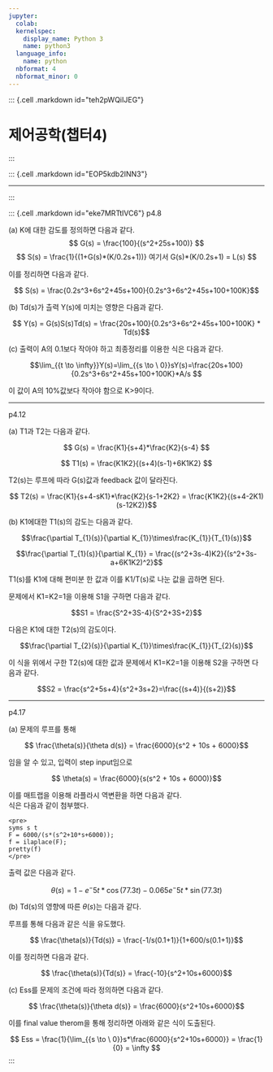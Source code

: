 ```yaml
---
jupyter:
  colab:
  kernelspec:
    display_name: Python 3
    name: python3
  language_info:
    name: python
  nbformat: 4
  nbformat_minor: 0
---
```


::: {.cell .markdown id="teh2pWQiIJEG"}
# 제어공학(챕터4)
:::

::: {.cell .markdown id="EOP5kdb2INN3"}

------------------------------------------------------------------------
:::

::: {.cell .markdown id="eke7MRTtIVC6"}
p4.8

\(a\) K에 대한 감도를 정의하면 다음과 같다.\
$$ G(s) = \frac{100}{(s^2+25s+100)} $$
$$ S(s) = \frac{1}{(1+G(s)*(K/0.2s+1))}  여기서 G(s)*(K/0.2s+1) = L(s) $$

이를 정리하면 다음과 같다.

$$ S(s) = \frac{0.2s^3+6s^2+45s+100}{0.2s^3+6s^2+45s+100+100K}$$

\(b\) Td(s)가 츨력 Y(s)에 미치는 영향은 다음과 같다.

$$ Y(s) = G(s)S(s)Td(s) = \frac{20s+100}{0.2s^3+6s^2+45s+100+100K} * Td(s)$$

\(c\) 출력이 A의 0.1보다 작아야 하고 최종정리를 이용한 식은 다음과 같다.

$$\lim_{{t \to \infty}}Y(s)=\lim_{{s \to \ 0}}sY(s)=\frac{20s+100}{0.2s^3+6s^2+45s+100+100K}*A/s $$

이 값이 A의 10%값보다 작아야 함으로 K\>9이다.

------------------------------------------------------------------------

p4.12

\(a\) T1과 T2는 다음과 같다.

$$ G(s) = \frac{K1}{s+4}*\frac{K2}{s-4} $$

$$ T1(s) = \frac{K1K2}{(s+4)(s-1)+6K1K2} $$

T2(s)는 루프에 따라 G(s)값과 feedback 값이 달라진다.

$$ T2(s) = \frac{K1}{s+4-sK1}*\frac{K2}{s-1+2K2} = \frac{K1K2}{(s+4-2K1)(s-12K2)}$$

\(b\) K1에대한 T1(s)의 감도는 다음과 같다.

$$\frac{\partial T_{1}(s)}{\partial K_{1}}\times\frac{K_{1}}{T_{1}(s)}$$

$$\frac{\partial T_{1}(s)}{\partial K_{1}} = \frac{(s^2+3s-4)K2}{(s^2+3s-a+6K1K2)^2}$$

T1(s)를 K1에 대해 편미분 한 값과 이를 K1/T(s)로 나눈 값을 곱하면 된다.

문제에서 K1=K2=1을 이용해 S1을 구하면 다음과 같다.

$$S1 = \frac{S^2+3S-4}{S^2+3S+2}$$

다음은 K1에 대한 T2(s)의 감도이다.

$$\frac{\partial T_{2}(s)}{\partial K_{1}}\times\frac{K_{1}}{T_{2}(s)}$$

이 식을 위에서 구한 T2(s)에 대한 값과 문제에서 K1=K2=1을 이용해 S2을
구하면 다음과 같다.

$$S2 = \frac{s^2+5s+4}{s^2+3s+2}=\frac{(s+4)}{(s+2)}$$

------------------------------------------------------------------------

p4.17

\(a\) 문제의 루프를 통해

$$ \frac{\theta(s)}{\theta d(s)} = \frac{6000}{s^2 + 10s + 6000}$$

임을 알 수 있고, 입력이 step input임으로

$$ \theta(s) = \frac{6000}{s(s^2 + 10s + 6000)}$$

이를 매트랩을 이용해 라플라시 역변환을 하면 다음과 같다.\
식은 다음과 같이 첨부했다.

```{=html}
<pre>
syms s t
F = 6000/(s*(s^2+10*s+6000));
f = ilaplace(F);
pretty(f)
</pre>
```
출력 값은 다음과 같다.

$$\theta(s) = 1 - e^-5t*\cos(77.3t)-0.065e^-5t*\sin(77.3t)$$

\(b\) Td(s)의 영향에 따른 $\theta(s)$는 다음과 같다.

루프를 통해 다음과 같은 식을 유도했다.

$$ \frac{\theta(s)}{Td(s)} = \frac{-1/s(0.1+1)}{1+600/s(0.1+1)}$$

이를 정리하면 다음과 같다.

$$ \frac{\theta(s)}{Td(s)} = \frac{-10}{s^2+10s+6000}$$

\(c\) Ess를 문제의 조건에 따라 정의하면 다음과 같다.

$$ \frac{\theta(s)}{\theta d(s)} = \frac{6000}{s^2+10s+6000}$$

이를 final value therom을 통해 정리하면 아래와 같은 식이 도출된다.

$$ Ess = \frac{1}{\lim_{{s \to \ 0}}s*\frac{6000}{s^2+10s+6000}} = \frac{1}{0} = \infty $$
:::
